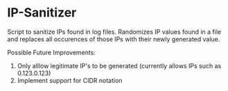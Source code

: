# IP-Sanitizer
Script to sanitize IPs found in log files. Randomizes IP values found in a file and replaces all occurences of those IPs with their newly generated value.

Possible Future Improvements:
1. Only alllow legitimate IP's to be generated (currently allows IPs such as 0.123.0.123)
2. Implement support for CIDR notation
